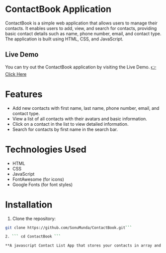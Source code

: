 # ContactBook Application
ContactBook is a simple web application that allows users to manage their contacts. It enables users to add, view, and search for contacts, providing basic contact details such as name, phone number, email, and contact type. The application is built using HTML, CSS, and JavaScript.

## Live Demo
You can try out the ContactBook application by visiting the Live Demo.
 <a href = "https://sonumunda.github.io/ContactBook/">👉 Click Here</a>

# Features
- Add new contacts with first name, last name, phone number, email, and contact type.
- View a list of all contacts with their avatars and basic information.
- Click on a contact in the list to view detailed information.
- Search for contacts by first name in the search bar.

# Technologies Used
- HTML
- CSS
- JavaScript
- FontAwesome (for icons)
- Google Fonts (for font styles)

# Installation
1.  Clone the repository:
   ```bash
   git clone https://github.com/SonuMunda/ContactBook.git```

2. ``` cd ContactBook ```

**A javascript Contact List App that stores your contacts in array and temporary basis**.
